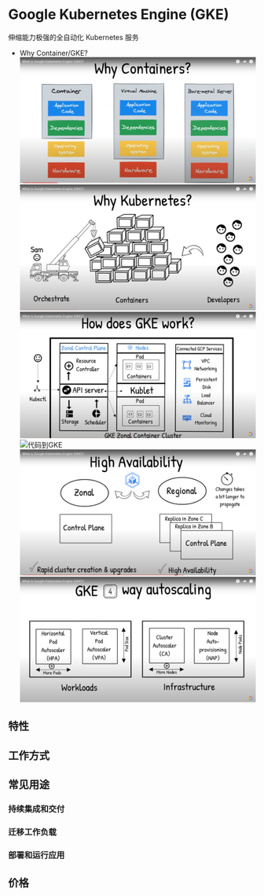 # Google Kubernetes Engine (GKE)
伸缩能力极强的全自动化 Kubernetes 服务
* Why Container/GKE?  
![容器的诞生](../../../images/why_containers.png)  
![kubernetes的诞生](../../../images/why_kubernetes.png)  
![GKE 是怎么工作的](../../../images/how_does_gke_work.png)  
![代码到GKE](../../images/../code_to_gke.png)  
![GKE 区域(可用性) 地区(灵活性) 两种构建方式](../../../images/gke_zonal_regional.png)  
![GKE 自动缩放](../../../images/gke_autoscaling.png)  

## 特性
## 工作方式
## 常见用途
### 持续集成和交付
### 迁移工作负载
### 部署和运行应用
## 价格